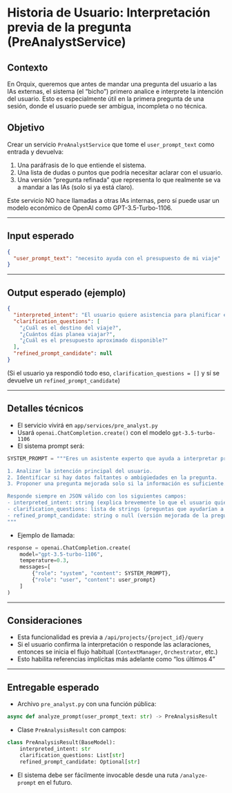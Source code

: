 # Historia de Usuario: Interpretación previa de la pregunta (PreAnalystService)

## Contexto
En Orquix, queremos que antes de mandar una pregunta del usuario a las IAs externas, el sistema (el “bicho”) primero analice e interprete la intención del usuario. Esto es especialmente útil en la primera pregunta de una sesión, donde el usuario puede ser ambigua, incompleta o no técnica.

## Objetivo
Crear un servicio `PreAnalystService` que tome el `user_prompt_text` como entrada y devuelva:

1. Una paráfrasis de lo que entiende el sistema.
2. Una lista de dudas o puntos que podría necesitar aclarar con el usuario.
3. Una versión “pregunta refinada” que representa lo que realmente se va a mandar a las IAs (solo si ya está claro).

Este servicio NO hace llamadas a otras IAs internas, pero sí puede usar un modelo económico de OpenAI como GPT-3.5-Turbo-1106.

---

## Input esperado
```json
{
  "user_prompt_text": "necesito ayuda con el presupuesto de mi viaje"
}
```

---

## Output esperado (ejemplo)
```json
{
  "interpreted_intent": "El usuario quiere asistencia para planificar el presupuesto de un viaje.",
  "clarification_questions": [
    "¿Cuál es el destino del viaje?",
    "¿Cuántos días planea viajar?",
    "¿Cuál es el presupuesto aproximado disponible?"
  ],
  "refined_prompt_candidate": null
}
```

(Si el usuario ya respondió todo eso, `clarification_questions = []` y sí se devuelve un `refined_prompt_candidate`)

---

## Detalles técnicos

- El servicio vivirá en `app/services/pre_analyst.py`
- Usará `openai.ChatCompletion.create()` con el modelo `gpt-3.5-turbo-1106`
- El sistema prompt será:

```python
SYSTEM_PROMPT = """Eres un asistente experto que ayuda a interpretar preguntas de usuarios sobre investigación, ideas o planificación. Tu tarea es:

1. Analizar la intención principal del usuario.
2. Identificar si hay datos faltantes o ambigüedades en la pregunta.
3. Proponer una pregunta mejorada solo si la información es suficiente.

Responde siempre en JSON válido con los siguientes campos:
- interpreted_intent: string (explica brevemente lo que el usuario quiere)
- clarification_questions: lista de strings (preguntas que ayudarían a mejorar la comprensión)
- refined_prompt_candidate: string o null (versión mejorada de la pregunta si está todo claro)
"""
```

- Ejemplo de llamada:

```python
response = openai.ChatCompletion.create(
    model="gpt-3.5-turbo-1106",
    temperature=0.3,
    messages=[
        {"role": "system", "content": SYSTEM_PROMPT},
        {"role": "user", "content": user_prompt}
    ]
)
```

---

## Consideraciones

- Esta funcionalidad es previa a `/api/projects/{project_id}/query`
- Si el usuario confirma la interpretación o responde las aclaraciones, entonces se inicia el flujo habitual (`ContextManager`, `Orchestrator`, etc.)
- Esto habilita referencias implícitas más adelante como “los últimos 4”

---

## Entregable esperado

- Archivo `pre_analyst.py` con una función pública:
```python
async def analyze_prompt(user_prompt_text: str) -> PreAnalysisResult
```

- Clase `PreAnalysisResult` con campos:
```python
class PreAnalysisResult(BaseModel):
    interpreted_intent: str
    clarification_questions: List[str]
    refined_prompt_candidate: Optional[str]
```

- El sistema debe ser fácilmente invocable desde una ruta `/analyze-prompt` en el futuro.

